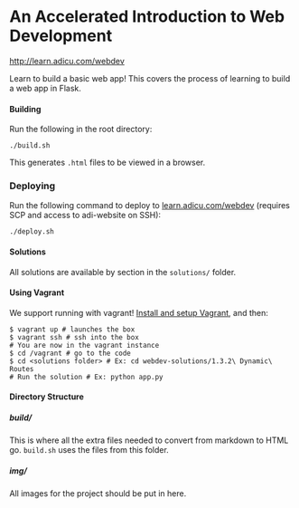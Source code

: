 An Accelerated Introduction to Web Development
==============================================

http://learn.adicu.com/webdev

Learn to build a basic web app!  This covers the process of learning to build a web app in Flask.

#### Building

Run the following in the root directory:

    ./build.sh

This generates `.html` files to be viewed in a browser.

### Deploying

Run the following command to deploy to [learn.adicu.com/webdev](http://learn.adicu.com/webdev) (requires SCP and access to adi-website on SSH):

    ./deploy.sh

#### Solutions

All solutions are available by section in the `solutions/` folder.

#### Using Vagrant

We support running with vagrant!  [Install and setup Vagrant](https://docs.vagrantup.com/v2/installation/index.html), and then:

    $ vagrant up # launches the box
    $ vagrant ssh # ssh into the box
    # You are now in the vagrant instance
    $ cd /vagrant # go to the code
    $ cd <solutions folder> # Ex: cd webdev-solutions/1.3.2\ Dynamic\ Routes
    # Run the solution # Ex: python app.py

#### Directory Structure

##### build/

This is where all the extra files needed to convert from markdown to HTML go. `build.sh` uses the files from this folder.

##### img/ 

All images for the project should be put in here.
